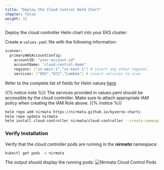 ```yaml
---
title: "Deploy the Cloud Control Helm Chart"
chapter: false
weight: 32
---
```


Deploy the cloud controller Helm chart into your EKS cluster:

Create a `values.yaml` file with the following information:
```bash
scanner:
  primaryAWSAccountConfig:
    accountID: "your-account-id"
    accountName: "cloud-control-demo"
    regions: ["us-west-1","us-east-1"] # insert any other regions
    services: ["EKS","ECS","Lambda"] # insert services to scan
```

Refer to the complete list of fields for Helm values [here](https://github.com/nirmata/kyverno-charts/tree/main/charts/cloud-controller#values).

{{% notice note %}}
The services provided in values.yaml should be accessible by the cloud controller. Make sure to attach appropriate IAM policy when creating the IAM Role above.
{{% /notice %}}

```bash
helm repo add nirmata https://nirmata.github.io/kyverno-charts
helm repo update nirmata
helm install cloud-controller nirmata/cloud-controller --create-namespace --namespace nirmata -f values.yaml
```

### Verify Installation

Verify that the cloud controller pods are running in the ***nirmata*** namespace:

```bash
kubectl get pods -n nirmata
```

The output should display the running pods:
![Nirmata Cloud Control Pods](/images/nirmata-cloud-control-pods.png)